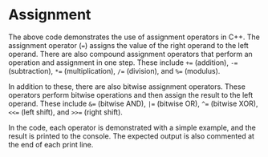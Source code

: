 # Assignment
The above code demonstrates the use of assignment operators in C++. The assignment operator (`=`) assigns the value of the right operand to the left operand. There are also compound assignment operators that perform an operation and assignment in one step. These include `+=` (addition), `-=` (subtraction), `*=` (multiplication), `/=` (division), and `%=` (modulus). 

In addition to these, there are also bitwise assignment operators. These operators perform bitwise operations and then assign the result to the left operand. These include `&=` (bitwise AND), `|=` (bitwise OR), `^=` (bitwise XOR), `<<=` (left shift), and `>>=` (right shift). 

In the code, each operator is demonstrated with a simple example, and the result is printed to the console. The expected output is also commented at the end of each print line.